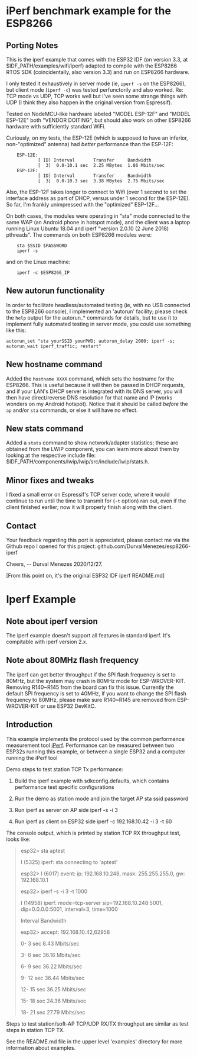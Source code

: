 # iPerf benchmark example for the ESP8266 
## Porting Notes

This is the iperf example that comes with the ESP32 IDF (on version 3.3, at $IDF_PATH/examples/wifi/iperf)
adapted to compile with the ESP8266 RTOS SDK (coincidentally, also version 3.3) and run on ESP8266 hardware.

I only tested it exhaustively in server mode (ie, `iperf -s` on the ESP8266), but client mode (`iperf -c`) was tested perfunctorily and also worked.
Re: TCP mode vs UDP, TCP works well but I've seen some strange things with UDP (I think they also happen in the original version from Espressif).

Tested on NodeMCU-like hardware labeled "MODEL ESP-12F" and "MODEL ESP-12E" both "VENDOR DOITING", but should
also work on other ESP8266 hardware with sufficiently standard WiFi.

Curiously, on my tests, the ESP-12E (which is supposed to have an inferior, non-"optimized" antenna) had *better*
performance than the ESP-12F:

        ESP-12E:
                [ ID] Interval       Transfer     Bandwidth
                [  3]  0.0-10.1 sec  2.25 MBytes  1.86 Mbits/sec
        ESP-12F:
                [ ID] Interval       Transfer     Bandwidth
                [  3]  0.0-10.3 sec  3.38 MBytes  2.75 Mbits/sec

Also, the ESP-12F takes longer to connect to Wifi (over 1 second to set the interface address as part of DHCP, versus under 1 second for the ESP-12E).
So far, I'm frankly unimpressed with the "optimized" ESP-12F...

On both cases, the modules were operating in "sta" mode connected to the same WAP (an Android phone in hotspot mode),
and the client was a laptop running Linux Ubuntu 18.04 and iperf "version 2.0.10 (2 June 2018) pthreads".
The commands on both ESP8266 modules were:

        sta $SSID $PASSWORD
        iperf -s

and on the Linux machine:

        iperf -c $ESP8266_IP

## New autorun functionality
In order to facilitate headless/automated testing (ie, with no USB connected to the ESP8266 console), I implemented an 'autorun' facility; 
please check the `help` output for the autorun_* commands for details, but to use it to implement fully automated testing in server mode, you could use something like this:

	autorun_set "sta yourSSID yourPWD; autorun_delay 2000; iperf -s; autorun_wait iperf_traffic; restart"

## New hostname command
Added the `hostname XXXX` command, which sets the hostname for the ESP8266. This is useful because it will then be passed in DHCP requests, and if your LAN's DHCP server is 
integrated with its DNS server, you will then have direct/reverse DNS resolution for that name and IP (works wonders on my Android hotspot). Notice that it should be called
*before* the `ap` and/or `sta` commands, or else it will have no effect.

## New stats command
Added a `stats` command to show network/adapter statistics; these are obtained from the LWIP component, you can learn more about them by looking at the respective include file: $IDF_PATH/components/lwip/lwip/src/include/lwip/stats.h.

## Minor fixes and tweaks
I fixed a small error on Espressif's TCP server code, where it would continue to run until the time to transmit for (`-t` option) ran out, even if the client finished earlier;
now it will properly finish along with the client.

## Contact
Your feedback regarding this port is appreciated, please contact me via the Github repo I opened for this project: github.com/DurvalMenezes/esp8266-iperf

Cheers,
-- Durval Menezes 2020/12/27.

[From this point on, it's the original ESP32 IDF iperf README.md]

# Iperf Example

## Note about iperf version
The iperf example doesn't support all features in standard iperf. It's compitable with iperf version 2.x.

## Note about 80MHz flash frequency
The iperf can get better throughput if the SPI flash frequency is set to 80MHz, but the system may crash in 80MHz mode for ESP-WROVER-KIT. 
Removing R140~R145 from the board can fix this issue. Currently the default SPI frequency is set to 40MHz, if you want to change the SPI flash 
frequency to 80MHz, please make sure R140~R145 are removed from ESP-WROVER-KIT or use ESP32 DevKitC.

## Introduction
This example implements the protocol used by the common performance measurement tool [iPerf](https://iperf.fr/). 
Performance can be measured between two ESP32s running this example, or between a single ESP32 and a computer running the iPerf tool

Demo steps to test station TCP Tx performance: 

1. Build the iperf example with sdkconfig.defaults, which contains performance test specific configurations

2. Run the demo as station mode and join the target AP
   sta ssid password

3. Run iperf as server on AP side
   iperf -s -i 3

4. Run iperf as client on ESP32 side
   iperf -c 192.168.10.42 -i 3 -t 60

The console output, which is printed by station TCP RX throughput test, looks like:

>esp32> sta aptest
>
>I (5325) iperf: sta connecting to 'aptest'
>
>esp32> I (6017) event: ip: 192.168.10.248, mask: 255.255.255.0, gw: 192.168.10.1
>
>esp32> iperf -s -i 3 -t 1000
>
>I (14958) iperf: mode=tcp-server sip=192.168.10.248:5001, dip=0.0.0.0:5001, interval=3, time=1000
>
>Interval Bandwidth
>
>esp32> accept: 192.168.10.42,62958
>
>0-   3 sec       8.43 Mbits/sec
>
>3-   6 sec       36.16 Mbits/sec
>
>6-   9 sec       36.22 Mbits/sec
>
>9-  12 sec       36.44 Mbits/sec
>
>12-  15 sec       36.25 Mbits/sec
>
>15-  18 sec       24.36 Mbits/sec
>
>18-  21 sec       27.79 Mbits/sec


Steps to test station/soft-AP TCP/UDP RX/TX throughput are similar as test steps in station TCP TX.

See the README.md file in the upper level 'examples' directory for more information about examples.
